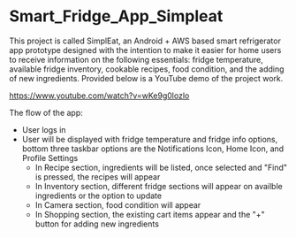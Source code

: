 # Smart_Fridge_App_Simpleat

This project is called SimplEat, an Android + AWS based smart refrigerator app prototype designed with the intention to make it easier for home
users to receive information on the following essentials: fridge temperature, available fridge inventory, cookable recipes, food condition, and the adding of new ingredients.
Provided below is a YouTube demo of the project work.

https://www.youtube.com/watch?v=wKe9g0lozlo

The flow of the app:

- User logs in
- User will be displayed with fridge temperature and fridge info options, bottom three taskbar options are the Notifications Icon, Home Icon, and
  Profile Settings
  - In Recipe section, ingredients will be listed, once selected and "Find" is pressed, the recipes will appear
  - In Inventory section, different fridge sections will appear on availble ingredients or the option to update
  - In Camera section, food condition will appear
  - In Shopping section, the existing cart items appear and the "+" button for adding new ingredients
